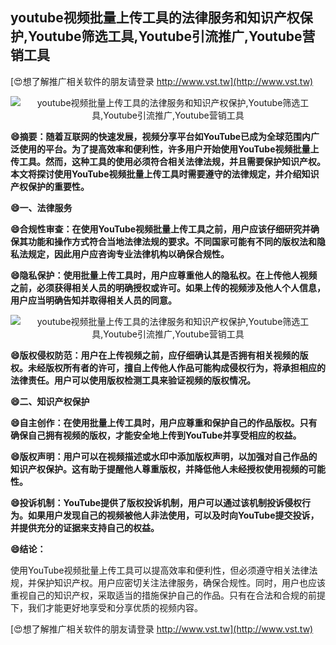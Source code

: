 ## **youtube视频批量上传工具的法律服务和知识产权保护,Youtube筛选工具,Youtube引流推广,Youtube营销工具**

[😍想了解推广相关软件的朋友请登录 http://www.vst.tw](http://www.vst.tw)

 <center><img src="https://vst.tw/MP4/tuiguang/png/8.png" alt="youtube视频批量上传工具的法律服务和知识产权保护,Youtube筛选工具,Youtube引流推广,Youtube营销工具"></center>

**😄摘要：随着互联网的快速发展，视频分享平台如YouTube已成为全球范围内广泛使用的平台。为了提高效率和便利性，许多用户开始使用YouTube视频批量上传工具。然而，这种工具的使用必须符合相关法律法规，并且需要保护知识产权。本文将探讨使用YouTube视频批量上传工具时需要遵守的法律规定，并介绍知识产权保护的重要性。**

**😄一、法律服务**

**😄合规性审查：在使用YouTube视频批量上传工具之前，用户应该仔细研究并确保其功能和操作方式符合当地法律法规的要求。不同国家可能有不同的版权法和隐私法规定，因此用户应咨询专业法律机构以确保合规性。**

**😄隐私保护：使用批量上传工具时，用户应尊重他人的隐私权。在上传他人视频之前，必须获得相关人员的明确授权或许可。如果上传的视频涉及他人个人信息，用户应当明确告知并取得相关人员的同意。**

 <center><img src="https://vst.tw/MP4/tuiguang/png/7.png" alt="youtube视频批量上传工具的法律服务和知识产权保护,Youtube筛选工具,Youtube引流推广,Youtube营销工具"></center>

**😄版权侵权防范：用户在上传视频之前，应仔细确认其是否拥有相关视频的版权。未经版权所有者的许可，擅自上传他人作品可能构成侵权行为，将承担相应的法律责任。用户可以使用版权检测工具来验证视频的版权情况。**

**😄二、知识产权保护**

**😄自主创作：在使用批量上传工具时，用户应尊重和保护自己的作品版权。只有确保自己拥有视频的版权，才能安全地上传到YouTube并享受相应的权益。**

**😄版权声明：用户可以在视频描述或水印中添加版权声明，以加强对自己作品的知识产权保护。这有助于提醒他人尊重版权，并降低他人未经授权使用视频的可能性。**

**😄投诉机制：YouTube提供了版权投诉机制，用户可以通过该机制投诉侵权行为。如果用户发现自己的视频被他人非法使用，可以及时向YouTube提交投诉，并提供充分的证据来支持自己的权益。**

**😄结论：**

使用YouTube视频批量上传工具可以提高效率和便利性，但必须遵守相关法律法规，并保护知识产权。用户应密切关注法律服务，确保合规性。同时，用户也应该重视自己的知识产权，采取适当的措施保护自己的作品。只有在合法和合规的前提下，我们才能更好地享受和分享优质的视频内容。

[😍想了解推广相关软件的朋友请登录 http://www.vst.tw](http://www.vst.tw)



